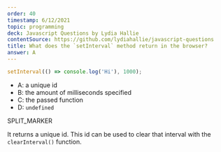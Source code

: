 ```yaml
---
order: 40
timestamp: 6/12/2021
topic: programming
deck: Javascript Questions by Lydia Hallie
contentSource: https://github.com/lydiahallie/javascript-questions
title: What does the `setInterval` method return in the browser?
answer: A
---
```


  

```javascript
setInterval(() => console.log('Hi'), 1000);
```

- A: a unique id
- B: the amount of milliseconds specified
- C: the passed function
- D: `undefined`




SPLIT_MARKER

It returns a unique id. This id can be used to clear that interval with the `clearInterval()` function.



